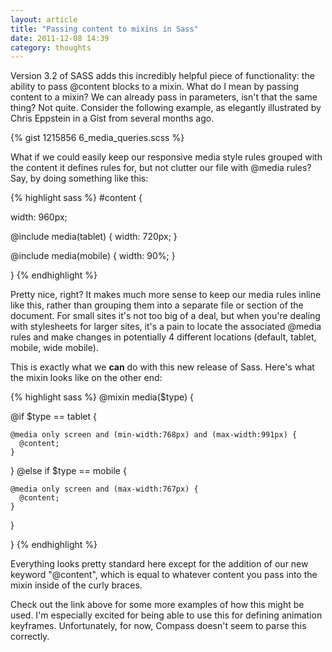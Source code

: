 ```yaml
---
layout: article
title: "Passing content to mixins in Sass"
date: 2011-12-08 14:39
category: thoughts
---
```


Version 3.2 of SASS adds this incredibly helpful piece of functionality: the ability to pass @content blocks to a mixin. What do I mean by passing content to a mixin? We can already pass in parameters, isn't that the same thing? Not quite. Consider the following example, as elegantly illustrated by Chris Eppstein in a Gist from several months ago.

{% gist 1215856 6_media_queries.scss %}

What if we could easily keep our responsive media style rules grouped with the content it defines rules for, but not clutter our file with @media rules? Say, by doing something like this:

{% highlight sass %}
#content {
  
  width: 960px;
  
  @include media(tablet) {
    width: 720px;
  }
  
  @include media(mobile) {
    width: 90%;
  }
  
}
{% endhighlight %}

Pretty nice, right? It makes much more sense to keep our media rules inline like this, rather than grouping them into a separate file or section of the document. For small sites it's not too big of a deal, but when you're dealing with stylesheets for larger sites, it's a pain to locate the associated @media rules and make changes in potentially 4 different locations (default, tablet, mobile, wide mobile).

This is exactly what we **can** do with this new release of Sass. Here's what the mixin looks like on the other end:

{% highlight sass %}
@mixin media($type) {
  
  @if $type == tablet {
  
    @media only screen and (min-width:768px) and (max-width:991px) {
      @content;
    }
  
  }
  @else if $type == mobile {
  
    @media only screen and (max-width:767px) {
      @content;
    }

  }
  
}
{% endhighlight %}

Everything looks pretty standard here except for the addition of our new keyword "@content", which is equal to whatever content you pass into the mixin inside of the curly braces.

Check out the link above for some more examples of how this might be used. I'm especially excited for being able to use this for defining animation keyframes. Unfortunately, for now, Compass doesn't seem to parse this correctly.